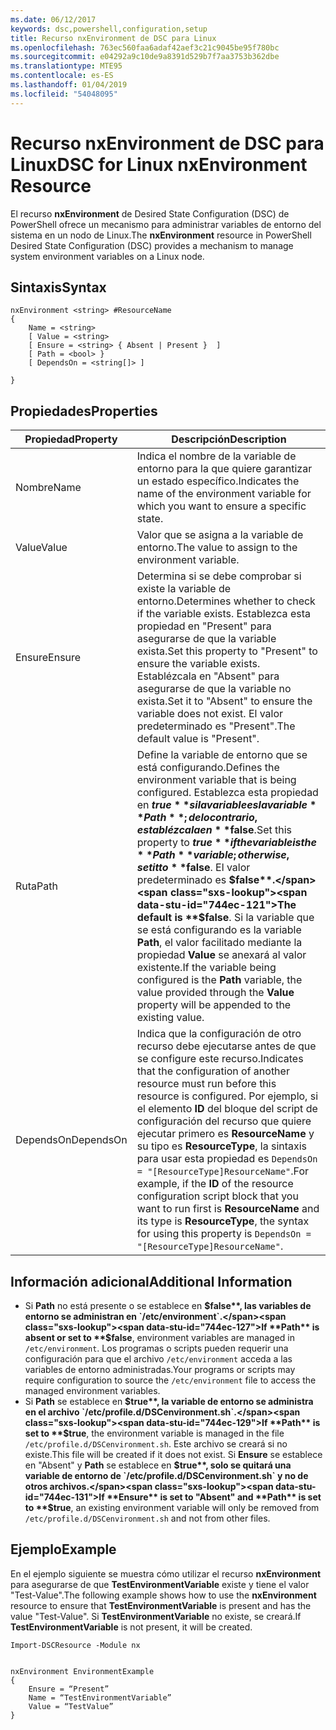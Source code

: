 ```yaml
---
ms.date: 06/12/2017
keywords: dsc,powershell,configuration,setup
title: Recurso nxEnvironment de DSC para Linux
ms.openlocfilehash: 763ec560faa6adaf42aef3c21c9045be95f780bc
ms.sourcegitcommit: e04292a9c10de9a8391d529b7f7aa3753b362dbe
ms.translationtype: MTE95
ms.contentlocale: es-ES
ms.lasthandoff: 01/04/2019
ms.locfileid: "54048095"
---
```

# <a name="dsc-for-linux-nxenvironment-resource"></a><span data-ttu-id="744ec-103">Recurso nxEnvironment de DSC para Linux</span><span class="sxs-lookup"><span data-stu-id="744ec-103">DSC for Linux nxEnvironment Resource</span></span>

<span data-ttu-id="744ec-104">El recurso **nxEnvironment** de Desired State Configuration (DSC) de PowerShell ofrece un mecanismo para administrar variables de entorno del sistema en un nodo de Linux.</span><span class="sxs-lookup"><span data-stu-id="744ec-104">The **nxEnvironment** resource in PowerShell Desired State Configuration (DSC) provides a mechanism to manage system environment variables on a Linux node.</span></span>

## <a name="syntax"></a><span data-ttu-id="744ec-105">Sintaxis</span><span class="sxs-lookup"><span data-stu-id="744ec-105">Syntax</span></span>

```
nxEnvironment <string> #ResourceName
{
    Name = <string>
    [ Value = <string>
    [ Ensure = <string> { Absent | Present }  ]
    [ Path = <bool> }
    [ DependsOn = <string[]> ]

}
```

## <a name="properties"></a><span data-ttu-id="744ec-106">Propiedades</span><span class="sxs-lookup"><span data-stu-id="744ec-106">Properties</span></span>

|  <span data-ttu-id="744ec-107">Propiedad</span><span class="sxs-lookup"><span data-stu-id="744ec-107">Property</span></span> |  <span data-ttu-id="744ec-108">Descripción</span><span class="sxs-lookup"><span data-stu-id="744ec-108">Description</span></span> |
|---|---|
| <span data-ttu-id="744ec-109">Nombre</span><span class="sxs-lookup"><span data-stu-id="744ec-109">Name</span></span>| <span data-ttu-id="744ec-110">Indica el nombre de la variable de entorno para la que quiere garantizar un estado específico.</span><span class="sxs-lookup"><span data-stu-id="744ec-110">Indicates the name of the environment variable for which you want to ensure a specific state.</span></span>|
| <span data-ttu-id="744ec-111">Value</span><span class="sxs-lookup"><span data-stu-id="744ec-111">Value</span></span>| <span data-ttu-id="744ec-112">Valor que se asigna a la variable de entorno.</span><span class="sxs-lookup"><span data-stu-id="744ec-112">The value to assign to the environment variable.</span></span>|
| <span data-ttu-id="744ec-113">Ensure</span><span class="sxs-lookup"><span data-stu-id="744ec-113">Ensure</span></span>| <span data-ttu-id="744ec-114">Determina si se debe comprobar si existe la variable de entorno.</span><span class="sxs-lookup"><span data-stu-id="744ec-114">Determines whether to check if the variable exists.</span></span> <span data-ttu-id="744ec-115">Establezca esta propiedad en "Present" para asegurarse de que la variable exista.</span><span class="sxs-lookup"><span data-stu-id="744ec-115">Set this property to "Present" to ensure the variable exists.</span></span> <span data-ttu-id="744ec-116">Establézcala en "Absent" para asegurarse de que la variable no exista.</span><span class="sxs-lookup"><span data-stu-id="744ec-116">Set it to "Absent" to ensure the variable does not exist.</span></span> <span data-ttu-id="744ec-117">El valor predeterminado es "Present".</span><span class="sxs-lookup"><span data-stu-id="744ec-117">The default value is "Present".</span></span>|
| <span data-ttu-id="744ec-118">Ruta</span><span class="sxs-lookup"><span data-stu-id="744ec-118">Path</span></span>| <span data-ttu-id="744ec-119">Define la variable de entorno que se está configurando.</span><span class="sxs-lookup"><span data-stu-id="744ec-119">Defines the environment variable that is being configured.</span></span> <span data-ttu-id="744ec-120">Establezca esta propiedad en **$true** si la variable es la variable **Path**; de lo contrario, establézcala en **$false**.</span><span class="sxs-lookup"><span data-stu-id="744ec-120">Set this property to **$true** if the variable is the **Path** variable; otherwise, set it to **$false**.</span></span> <span data-ttu-id="744ec-121">El valor predeterminado es **$false**.</span><span class="sxs-lookup"><span data-stu-id="744ec-121">The default is **$false**.</span></span> <span data-ttu-id="744ec-122">Si la variable que se está configurando es la variable **Path**, el valor facilitado mediante la propiedad **Value** se anexará al valor existente.</span><span class="sxs-lookup"><span data-stu-id="744ec-122">If the variable being configured is the **Path** variable, the value provided through the **Value** property will be appended to the existing value.</span></span>|
| <span data-ttu-id="744ec-123">DependsOn</span><span class="sxs-lookup"><span data-stu-id="744ec-123">DependsOn</span></span> | <span data-ttu-id="744ec-124">Indica que la configuración de otro recurso debe ejecutarse antes de que se configure este recurso.</span><span class="sxs-lookup"><span data-stu-id="744ec-124">Indicates that the configuration of another resource must run before this resource is configured.</span></span> <span data-ttu-id="744ec-125">Por ejemplo, si el elemento **ID** del bloque del script de configuración del recurso que quiere ejecutar primero es **ResourceName** y su tipo es **ResourceType**, la sintaxis para usar esta propiedad es `DependsOn = "[ResourceType]ResourceName"`.</span><span class="sxs-lookup"><span data-stu-id="744ec-125">For example, if the **ID** of the resource configuration script block that you want to run first is **ResourceName** and its type is **ResourceType**, the syntax for using this property is `DependsOn = "[ResourceType]ResourceName"`.</span></span>|

## <a name="additional-information"></a><span data-ttu-id="744ec-126">Información adicional</span><span class="sxs-lookup"><span data-stu-id="744ec-126">Additional Information</span></span>

* <span data-ttu-id="744ec-127">Si **Path** no está presente o se establece en **$false**, las variables de entorno se administran en `/etc/environment`.</span><span class="sxs-lookup"><span data-stu-id="744ec-127">If **Path** is absent or set to **$false**, environment variables are managed in `/etc/environment`.</span></span> <span data-ttu-id="744ec-128">Los programas o scripts pueden requerir una configuración para que el archivo `/etc/environment` acceda a las variables de entorno administradas.</span><span class="sxs-lookup"><span data-stu-id="744ec-128">Your programs or scripts may require configuration to source the `/etc/environment` file to access the managed environment variables.</span></span>
* <span data-ttu-id="744ec-129">Si **Path** se establece en **$true**, la variable de entorno se administra en el archivo `/etc/profile.d/DSCenvironment.sh`.</span><span class="sxs-lookup"><span data-stu-id="744ec-129">If **Path** is set to **$true**, the environment variable is managed in the file `/etc/profile.d/DSCenvironment.sh`.</span></span> <span data-ttu-id="744ec-130">Este archivo se creará si no existe.</span><span class="sxs-lookup"><span data-stu-id="744ec-130">This file will be created if it does not exist.</span></span> <span data-ttu-id="744ec-131">Si **Ensure** se establece en "Absent" y **Path** se establece en **$true**, solo se quitará una variable de entorno de `/etc/profile.d/DSCenvironment.sh` y no de otros archivos.</span><span class="sxs-lookup"><span data-stu-id="744ec-131">If **Ensure** is set to "Absent" and **Path** is set to **$true**, an existing environment variable will only be removed from `/etc/profile.d/DSCenvironment.sh` and not from other files.</span></span>

## <a name="example"></a><span data-ttu-id="744ec-132">Ejemplo</span><span class="sxs-lookup"><span data-stu-id="744ec-132">Example</span></span>

<span data-ttu-id="744ec-133">En el ejemplo siguiente se muestra cómo utilizar el recurso **nxEnvironment** para asegurarse de que **TestEnvironmentVariable** existe y tiene el valor "Test-Value".</span><span class="sxs-lookup"><span data-stu-id="744ec-133">The following example shows how to use the **nxEnvironment** resource to ensure that **TestEnvironmentVariable** is present and has the value "Test-Value".</span></span> <span data-ttu-id="744ec-134">Si **TestEnvironmentVariable** no existe, se creará.</span><span class="sxs-lookup"><span data-stu-id="744ec-134">If **TestEnvironmentVariable** is not present, it will be created.</span></span>

```
Import-DSCResource -Module nx


nxEnvironment EnvironmentExample
{
    Ensure = “Present”
    Name = “TestEnvironmentVariable”
    Value = “TestValue”
}
```